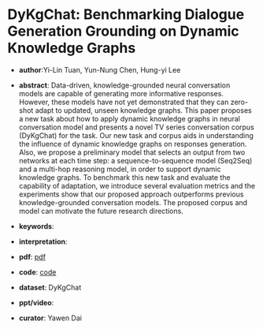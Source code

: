 # DyKgChat: Benchmarking Dialogue Generation Grounding on Dynamic Knowledge Graphs

- **author**:Yi-Lin Tuan, Yun-Nung Chen, Hung-yi Lee

- **abstract**: Data-driven, knowledge-grounded neural conversation models are capable of generating more informative responses. However, these models have not yet demonstrated that they can zero-shot adapt to updated, unseen knowledge graphs. This paper proposes a new task about how to apply dynamic knowledge graphs in neural conversation model and presents a novel TV series conversation corpus (DyKgChat) for the task. Our new task and corpus aids in understanding the influence of dynamic knowledge graphs on responses generation. Also, we propose a preliminary model that selects an output from two networks at each time step: a sequence-to-sequence model (Seq2Seq) and a multi-hop reasoning model, in order to support dynamic knowledge graphs. To benchmark this new task and evaluate the capability of adaptation, we introduce several evaluation metrics and the experiments show that our proposed approach outperforms previous knowledge-grounded conversation models. The proposed corpus and model can motivate the future research directions. 

- **keywords**:

- **interpretation**:

- **pdf**: [pdf](https://arxiv.org/pdf/1910.00610)

- **code**: [code](https://github.com/Pascalson/DyKGChat)

- **dataset**: DyKgChat

- **ppt/video**:

- **curator**: Yawen Dai